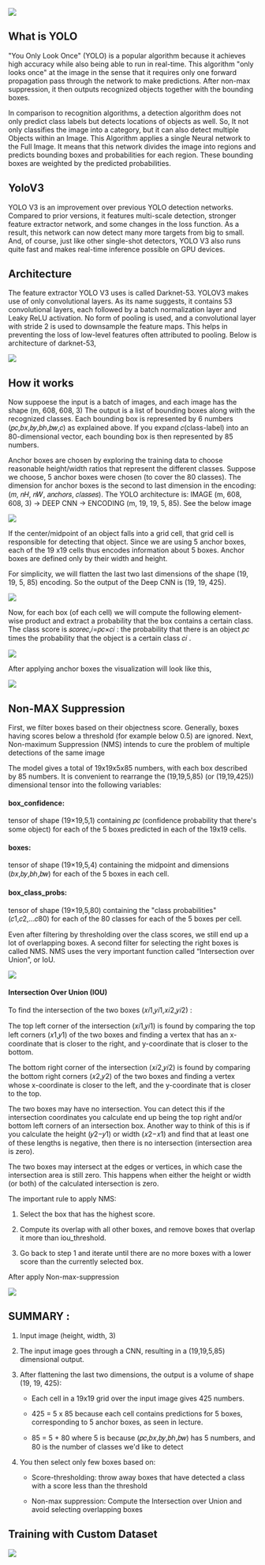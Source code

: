 
![](https://github.com/LIMON100/Dhaka-AI/blob/master/YoloV3/images/1%20(1).png?raw=true)

## What is YOLO

"You Only Look Once" (YOLO) is a popular algorithm because it achieves high accuracy while also being able to run in real-time. This algorithm "only looks once" at the image in the sense that it requires only one forward propagation pass through the network to make predictions. After non-max suppression, it then outputs recognized objects together with the bounding boxes.

In comparison to recognition algorithms, a detection algorithm does not only predict class labels but detects locations of objects as well. So, It not only classifies the image into a category, but it can also detect multiple Objects within an Image. This Algorithm applies a single Neural network to the Full Image. It means that this network divides the image into regions and predicts bounding boxes and probabilities for each region. These bounding boxes are weighted by the predicted probabilities.


## YoloV3

YOLO V3 is an improvement over previous YOLO detection networks. Compared to prior versions, it features multi-scale detection, stronger feature extractor network, and some changes in the loss function. As a result, this network can now detect many more targets from big to small. And, of course, just like other single-shot detectors, YOLO V3 also runs quite fast and makes real-time inference possible on GPU devices.


## Architecture

The feature extractor YOLO V3 uses is called Darknet-53. YOLOV3 makes use of only convolutional layers. As its name suggests, it contains 53 convolutional layers, each followed by a batch normalization layer and Leaky ReLU activation. No form of pooling is used, and a convolutional layer with stride 2 is used to downsample the feature maps. This helps in preventing the loss of low-level features often attributed to pooling. Below is architecture of darknet-53,

  ![](https://github.com/LIMON100/Dhaka-AI/blob/master/YoloV3/images/da.PNG?raw=true)
  
 


## How it works


Now suppoese the input is a batch of images, and each image has the shape (m, 608, 608, 3)
The output is a list of bounding boxes along with the recognized classes. Each bounding box is represented by 6 numbers  (𝑝𝑐,𝑏𝑥,𝑏𝑦,𝑏ℎ,𝑏𝑤,𝑐)  as explained above. If you expand  𝑐(class-label)  into an 80-dimensional vector, each bounding box is then represented by 85 numbers.


Anchor boxes are chosen by exploring the training data to choose reasonable height/width ratios that represent the different classes. Suppose we choose, 5 anchor boxes were chosen (to cover the 80 classes). 
The dimension for anchor boxes is the second to last dimension in the encoding:  (𝑚, 𝑛𝐻, 𝑛𝑊, 𝑎𝑛𝑐ℎ𝑜𝑟𝑠, 𝑐𝑙𝑎𝑠𝑠𝑒𝑠).
The YOLO architecture is: IMAGE (m, 608, 608, 3) -> DEEP CNN -> ENCODING (m, 19, 19, 5, 85). See the below image

![](https://github.com/LIMON100/Dhaka-AI/blob/master/YoloV3/images/e1.PNG?raw=true)


If the center/midpoint of an object falls into a grid cell, that grid cell is responsible for detecting that object. Since we are using 5 anchor boxes, each of the 19 x19 cells thus encodes information about 5 boxes. Anchor boxes are defined only by their width and height.

For simplicity, we will flatten the last two last dimensions of the shape (19, 19, 5, 85) encoding. So the output of the Deep CNN is (19, 19, 425).

![](https://github.com/LIMON100/Dhaka-AI/blob/master/YoloV3/images/e2.PNG?raw=true)


Now, for each box (of each cell) we will compute the following element-wise product and extract a probability that the box contains a certain class.
The class score is  𝑠𝑐𝑜𝑟𝑒𝑐,𝑖=𝑝𝑐×𝑐𝑖 : the probability that there is an object  𝑝𝑐  times the probability that the object is a certain class  𝑐𝑖 .

![](https://github.com/LIMON100/Dhaka-AI/blob/master/YoloV3/images/e3.PNG?raw=true)


After applying anchor boxes the visualization will look like this,

![](https://github.com/LIMON100/Dhaka-AI/blob/master/YoloV3/images/tm.PNG?raw=true)



## Non-MAX Suppression

First, we filter boxes based on their objectness score. Generally, boxes having scores below a threshold (for example below 0.5) are ignored. Next, Non-maximum Suppression (NMS) intends to cure the problem of multiple detections of the same image

The model gives a total of 19x19x5x85 numbers, with each box described by 85 numbers. It is convenient to rearrange the (19,19,5,85) (or (19,19,425)) dimensional tensor into the following variables:

#### box_confidence: 
tensor of shape  (19×19,5,1)  containing  𝑝𝑐  (confidence probability that there's some object) for each of the 5 boxes predicted in each of the 19x19 cells.
#### boxes: 
tensor of shape  (19×19,5,4)  containing the midpoint and dimensions  (𝑏𝑥,𝑏𝑦,𝑏ℎ,𝑏𝑤)  for each of the 5 boxes in each cell.
#### box_class_probs: 
tensor of shape  (19×19,5,80)  containing the "class probabilities"  (𝑐1,𝑐2,...𝑐80)  for each of the 80 classes for each of the 5 boxes per cell.

Even after filtering by thresholding over the class scores, we still end up a lot of overlapping boxes. A second filter for selecting the right boxes is called NMS. NMS uses the very important function called “Intersection over Union”, or IoU. 


![](https://github.com/LIMON100/Dhaka-AI/blob/master/YoloV3/images/nms.PNG?raw=true)



#### Intersection Over Union (IOU)

To find the intersection of the two boxes  (𝑥𝑖1,𝑦𝑖1,𝑥𝑖2,𝑦𝑖2) :

  The top left corner of the intersection  (𝑥𝑖1,𝑦𝑖1)  is found by comparing the top left corners  (𝑥1,𝑦1)  of the two boxes and finding a vertex that has an x-coordinate that is closer to the right, and y-coordinate that is closer to the bottom.
  
  The bottom right corner of the intersection  (𝑥𝑖2,𝑦𝑖2)  is found by comparing the bottom right corners  (𝑥2,𝑦2)  of the two boxes and finding a vertex whose x-coordinate is closer to the left, and the y-coordinate that is closer to the top.
  
  The two boxes may have no intersection. You can detect this if the intersection coordinates you calculate end up being the top right and/or bottom left corners of an intersection box. Another way to think of this is if you calculate the height  (𝑦2−𝑦1)  or width  (𝑥2−𝑥1)  and find that at least one of these lengths is negative, then there is no intersection (intersection area is zero).
  
  The two boxes may intersect at the edges or vertices, in which case the intersection area is still zero. This happens when either the height or width (or both) of the calculated intersection is zero.


The important rule to apply NMS:
1. Select the box that has the highest score.

2. Compute its overlap with all other boxes, and remove boxes that overlap it more than iou_threshold.

3. Go back to step 1 and iterate until there are no more boxes with a lower score than the currently selected box.


After apply Non-max-suppression

![](https://github.com/LIMON100/Dhaka-AI/blob/master/YoloV3/images/AANM.PNG?raw=true)


## SUMMARY :

1. Input image (height, width, 3)

2. The input image goes through a CNN, resulting in a (19,19,5,85) dimensional output.

3. After flattening the last two dimensions, the output is a volume of shape (19, 19, 425):

   - Each cell in a 19x19 grid over the input image gives 425 numbers.
          
   - 425 = 5 x 85 because each cell contains predictions for 5 boxes, corresponding to 5 anchor boxes, as seen in lecture.
          
   - 85 = 5 + 80 where 5 is because  (𝑝𝑐,𝑏𝑥,𝑏𝑦,𝑏ℎ,𝑏𝑤)  has 5 numbers, and 80 is the number of classes we'd like to detect
          
          
4. You then select only few boxes based on:

   - Score-thresholding: throw away boxes that have detected a class with a score less than the threshold
          
   - Non-max suppression: Compute the Intersection over Union and avoid selecting overlapping boxes



## Training with Custom Dataset


![](https://github.com/LIMON100/Dhaka-AI/blob/master/YoloV3/images/1%20(2).png?raw=true)
